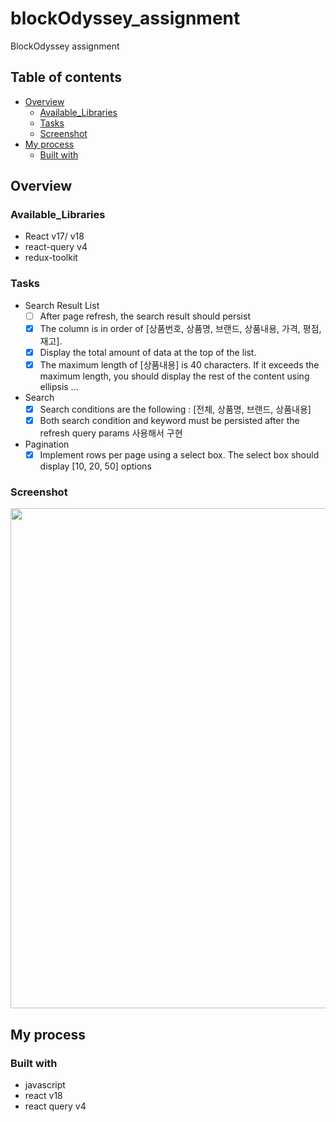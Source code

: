 # blockOdyssey_assignment
BlockOdyssey assignment

## Table of contents

- [Overview](#overview)
  - [Available_Libraries](#available_libraries)
  - [Tasks](#tasks)
  - [Screenshot](#screenshot)
- [My process](#my-process)
  - [Built with](#built-with)

## Overview

### Available_Libraries
- React v17/ v18
- react-query v4
- redux-toolkit

### Tasks 
- Search Result List
  - [ ] After page refresh, the search result should persist
  - [x] The column is in order of [상품번호, 상품명, 브랜드, 상품내용, 가격, 평점, 재고].
  - [x] Display the total amount of data at the top of the list.
  - [x] The maximum length of [상품내용] is 40 characters. If it exceeds the maximum length, you should display the rest of the content using ellipsis ...
- Search
  - [x] Search conditions are the following : [전체, 상품명, 브랜드, 상품내용]
  - [x] Both search condition and keyword must be persisted after the refresh
    query params 사용해서 구현
- Pagination
  - [x] Implement rows per page using a select box. The select box should display [10, 20, 50] options

### Screenshot
<img src="https://user-images.githubusercontent.com/59095793/213556326-07aff302-e7b3-4c1e-b6d4-d161c3bdb666.gif" width=800/>


## My process

### Built with
- javascript
- react v18
- react query v4

